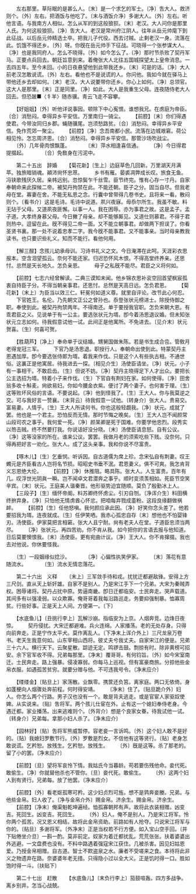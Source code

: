 <!-- { "loadSidebar": true } -->
　　左右那里。草际眠的是甚么人。〔末〕是一个求乞的军士。〔净〕吿大人。救济则个。〔外〕左右。把酒饭与他吃了。〔末与酒饭介净〕多谢大人。〔外〕左右。听他言语。与我南方人相似。怎么从军的到这般狼狈。〔末〕老汉。大人问你是那里人氏。为何这般狼狈。〔净〕吿大人。老汉是常州府江阴人。往年从岳元帅麾下到此征战。以后岳元帅精选士卒。把我儿子代役。西去讨贼。止剩老汉一身。流落在此。饥饿不得还乡。〔外〕呀。你旣在岳元帅手下征战。可晓得一个张参谋大人。〔净〕也是我同府人。怎么不晓得。〔外〕如今怎么了。〔净〕那时节杀败了契丹军马。正要点兵回去。朝廷旨意到来。着俺张大人北往五国城探望太上皇帝消息。一去四五年。至今未回。小的日夜悬望他到此带我还乡。〔末〕可是的话。〔净〕大人前老汉怎敢说谎。〔外〕左右。看他也不是说谎的人。你问他。我如今就在驿马上带他还乡去却如何。〔末〕老汉。大人说要带你还乡。你心上如何。〔净〕总领官。这大人是那里。〔末〕正是同里。〔净〕如此。大人是我重生父母。连夜随侍老大人回去。但恐跛■〈牜羊〉随赤骥。靑云飞走不容攀。 

　　【好姐姐】〔外〕听他详说事因。顿除下中心寃恨。谁想我兄。在虏庭为帝臣。〔合〕消愁闷。幸得异乡平安信。万里南归一骑尘。 
　　【前腔】〔末〕你们得遇使君。今带汝同归乡郡。蝇随骥尾。岂须愁路贫。〔合〕消愁闷。幸得异乡平安信。免作荒郊一聚尘。 
　　【前腔】〔净〕念吾南都小民。流落在边城艰窘。荷公相见怜。怎忘周济恩。〔合〕消愁闷。幸得异乡平安信。那管沙场吹战尘。 
　　〔外〕几年骨肉恨飘蓬。　　　　〔末〕萍水相逢喜信通。 
　　〔净〕今日得君提掇起。　　　　〔合〕免敎身在污泥中。 

　　第二十五出　辞婚 
　　【菊花新】〔生上〕边庭草色几回新。万里湖天月满苹。独旅暗销魂。顚沛尙怀忠荩。 
　　乡书有雁。晏裘凋弊成长叹。旅食无鱼。冯铗歌残厌久居。亲帏远别。忽惊鬓乍千丝雪。臣节终完。惟有心存一寸丹。自家奉朝命来此探候二帝。被契丹拘禁在此。不能还朝。臣子之分。固当自尽。但我老母在堂。寡妻在舍。不能无私恩之念。行囊中曾带得几卷书史。且将来一看。散闷则个。〔看书介〕这是毛诗。毛诗中说道。夙兴夜寐。毋忝尔所生。我虽不敏。料无玷于父母。又道夙夜匪懈。以事一人。我在困辱。亦为事君之故。这是孟子。孟子道。大孝终身慕父母。今日撇了母亲。却不能够厮见。又道仕则慕君。不得于君则热中。逗留在此。旣不得见二帝一面。又不能立朝事君。却做两下担误了。你看圣贤书裏。那一处不说着忠孝二字。我今旣不能事君。又不能事亲。当时母亲教我读书。也只要识些礼义。知而不能行。看他何用。 

　　【解三酲】念孩儿幼承母训。习诗书礼义之文。今日淹滞在此呵。天涯彩衣思报本。空含泪望孤云。奈何不能还家。归迟恐怀风木恨。不得高堂终养亲。还思忖。总然是天长地久。怎负亲恩。 
　　母子之私旣不能尽。君臣之义将何如。 

　　【前腔】七志六经曾解读。二典三谟知未闻。他乡锦衣思补衮空回首望枫宸孤衷自持臣子分。不得当朝亲事君。还思忖。总然是天高日远。怎负君恩。 
　　【菊花新】〔末上〕为臣当以效三仁。轩冕何如道义尊。就里自评论。改节此心何忍。 
　　下官姓王。名伦。乃先朝文正公之曾孙也。忝登张状元榜进士。除授侍御之职。奉使到此。被契丹拘禁两年。不得南还。单于要授我官职。怎负宋朝大恩。有乖君臣之义。见说单于有一公主。要选张状元为壻。卽今着汤思退议婚。但未知张状元立志如何。待我假意试他一试。此间正是他寓所。不免进去。〔见介末〕状元贺喜。〔生〕何喜可贺。 

　　【胜葫芦】〔净上〕奉命单于议结婚。甥舅国做朱陈。若是书生成合卺。管敎月老得宠冠三军。 
　　下官乃是汤思退。职授行人。奉朝命出使到此。特蒙契丹主恩遇加厚。卽今要选张侍郞为壻。着我来作伐。只是这个人有些执古相。不通世俗。这裏正是他寓居。待我进去一探。〔相见介生〕汤使臣请坐。〔净〕状元。小子有一事相干。不敢启齿。〔生〕但说不妨。〔净〕契丹主晓得足下人才出众。要把长公主选招为壻。特着小子来作伐。〔生〕下官自有荆妇在家。如何使得。〔净〕田舍翁多收十斛麦。尙欲易妇。你如今腰金衣紫。便讨了两个妻子。也何害于理。〔生〕这等败坏风俗的言语。不要说起。〔净〕他到怪我了。〔生〕王大人。你与我莫逆之交。可与我好言一赞襄。〔末背云〕待我假意一试他。〔转身介〕张大人。贵易交。富易妻。人情乎。〔生〕王大人所读何书。你也这般轻觑我。〔净〕状元。成就了罢。他也是一个君主。恐怕反而无情。那时节悔之晚矣。〔生〕王大人岂不闻颜常山段司农之事乎。我何爱一死。〔净〕颜杲卿是死于国难。你要学他忠烈。段秀实以笏击贼。终不然要打我。你说话好没分晓。〔末〕汤使臣请息怒。自有公议。〔净〕这等没家的所在。谁来公议。罢罢。我做月老的须索吃些下贱。没奈何。只得再把好言一劝化。张大人。成了这头亲事。我和你说不尽富贵。 

　　【啄木儿】〔生〕乞垂悯。听诉因。自古道儒为席上珍。念宋弘自有荆妻。叹王蠋元是齐臣看古人岂将名节损。昭昭史书垂不泯。君恩妻义。俱不可爽。我怎肯背义忘恩绝大伦。 
　　【前腔】〔净〕休推阻。略具陈。张大人。人生富贵。百年有几。叹浮世光阴眞一瞬。岂不闻卓文君潜奔之事乎。顺时变须羡相如。死臣节空笑辛宾。〔末〕状元。王庭美人谐秦晋。他形驱势迫宜随顺。莫负了殷勤冰上人。 
　　【三段子】〔生〕缅怀帝阍。料苏卿终怀虏尘。引刃自刎。〔净诨介生〕料田横终拚弃身。〔净〕只怕他无情虏酋心怀忿。把咱每弃戮成齑粉。这段良缘翻做祸衅。 
　　【前腔】〔生〕任他怒嗔。我何颜应承此因。〔净〕好笑你念头差了。他若要招我为壻。连夜就成。〔生〕任伊笑哂。我赤心孤忠自存〔末〕想他也不怕婴锋刃。汤使臣。伊家莫把言相窘。张大人且宁耐。尙有老夫人在堂。子道臣忠须当两尽。 
　　〔净〕张状元。再四苦劝。你不肯从我。如今把你的言语去报与他知道。日后莫要懊恨我。〔末〕汤使臣。更有宛曲计议。〔净〕王大人。你不肯撺掇。我也去对他说。你休要怪我。 

　　〔生〕一段姻缘似捻沙。　　　　〔净〕心偏性执笑伊家。 
　　〔末〕落花有意随流水。　　　　〔生〕流水无情恋落花。 

　　第二十六出　义释 
　　〔末上〕三军敛手待和戎。扰扰迁都避敌锋。安得上方三尺剑。直从天上斩奸雄。自家不是别人。乃是宋江手下一个兄弟。大宋为秦贼弄权。困辱诸将。契丹占扰中原。势逼南畿。卽日迁都临安。士民奔走。哭声载道。其间多有以强凌弱。以众欺寡。俺哥哥着我每沿路巡走。务要抑强制暴。恤寡周贫。行些好事。正是天上人间。方便第一。〔下〕 

　　【水底鱼儿】〔丑挑行李上〕瓦解沙崩。指临安为上京。人烟奔竞。边烽日夜惊。 
　　契丹侵扰。大宋迁都避难。兵火连绵。人家播荡。老的无处存身。只得向前奔走。正是宁作太平犬。莫作离乱人。〔下净末上诨介外上〕三尺龙泉万卷书。老天生我意何如。山东宰相山西将。彼丈夫兮我丈夫。自家宋江的便是。兄弟三十六人。横行天下。云聚星散。踪迹无定。鸣锣击鼓。剽掠有时。除非黄榜可招安。余下官军收不得。兄弟每那里。〔净末〕覆哥哥。有何钧旨。〔外〕如今宋室南迁。士民奔走。路上强暴。侵凌寡弱。你每马上巡视。但有富豪商旅。分掠他些金帛衣服。如遇孤苦贫穷。就要分赠与他。不可违我号令。〔净末应介〕 

　　【缕缕金】〔贴旦上〕家荡散。业飘零。携筐还负筥。离家庭。两口无依倚。身如蓬梗向人烟骤处奔前程。何时得安靖。 
　　〔净末〕住了。〔贴旦跪介外〕妇人。你怎么两个行路。男子汉也没有一个。敢是背夫逃走。或是官宦人家驱奴使婢。从实说来。〔贴〕吿将军。两个孩儿仕宦在外。止有这一个媳妇奉侍老身。今遇迁都。家业播荡。出来逃难则个。〔外背介〕想是个良家女眷。待我试他一试。〔转身介〕兄弟每。拿那小妇人杀了。〔净末应介〕 

　　【园林好】〔贴〕吿将军熊威暂停。容老妾一言诉鸣。〔外〕这个妇人敢不是好的。〔贴〕我媳妇罗敷节行。〔外〕罗敷是烈女。不信他有这等贤行。〔贴〕老身怎敢说谎。乞矜恕。放残生。乞矜恕。放残生。 
　　〔外〕旣是这等。杀了那老的。留了小的罢。〔净末应介〕 

　　【前腔】〔旦〕望将军哀怜下情。我姑氏今当暮龄。苟若要伤残他命。妾代死。敢偷生。〔净〕你就替他杀也不管你。〔旦〕妾代死。敢偷生。 
　　〔外〕这两个妇人到有贤行。兄弟每。放了他罢。〔净末应介〕 

　　【前腔】〔外〕看老妪孤寒可矜。这少妇贞烈可旌。想不是鹑奔妾媵。兄弟。与他些金帛。妇人收了。〔净与金帛介外〕赐金帛。济余生。赐金帛。济余生。 
　　【前腔】〔净末〕俺渠魁乾坤遍经。恤孤寡朝邦有声。故将此衣装相赠。凶变吉。死回生。凶变吉。死回生。 
　　〔外〕妇人。俺不是别人。乃是宋江将军。怜你两个孤苦。况又恩义相结。故将此金帛资助。前路如有人抢夺。只说宋江将军与你的。〔贴旦〕多谢将军。〔外净末〕正是当权若不行方便。如入宝山空手回。〔并下贴倦坐介旦〕一斟一酌。莫非前定。奴家为着迁都扰乱。荒荒张张。扶着婆婆出外逃避。一文盘费也没有。不料中路遇着强寇宋江获住。几被杀害。因见妇姑恩爱。乃授金帛相赠。自古道。智士不飮盗泉之水。廉者不受嗟来之食。本待将此非义之物遗弃在路。奈婆婆年老无措。只得隐小过以全大义。正是饥时得一口。胜如饱时得一斗。〔扶贴下〕 

　　第二十七出　赶散 
　　【水底鱼儿】〔末负行李上〕笳鼓喧轰。四方多战争。离乡别井。怎当心战兢。 
